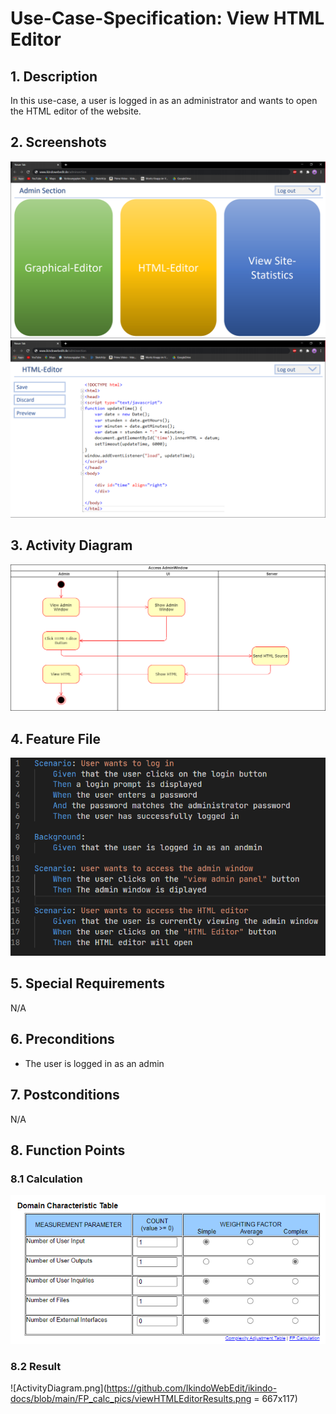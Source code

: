 # Use-Case-Specification: View HTML Editor
## 1. Description
In this use-case, a user is logged in as an administrator and wants to open the HTML editor of the website.
## 2. Screenshots
![AdminWindow.png](https://github.com/IkindoWebEdit/ikindo-docs/blob/main/UC_AdminWindow.png)
![HtmlEditor.png](https://github.com/IkindoWebEdit/ikindo-docs/blob/main/UC_HTMLEditor.png)
## 3. Activity Diagram
![ActivityDiagram.png](https://github.com/IkindoWebEdit/ikindo-docs/blob/main/ActivityDiagram_ViewHTMLEditor.png)
## 4. Feature File
![ActivityDiagram.png](https://github.com/IkindoWebEdit/ikindo-docs/blob/main/Narrative_HTMLEditor.png)
## 5. Special Requirements
N/A
## 6. Preconditions
 - The user is logged in as an admin
## 7. Postconditions
N/A
## 8. Function Points
### 8.1 Calculation
![ActivityDiagram.png](https://github.com/IkindoWebEdit/ikindo-docs/blob/main/FP_calc_pics/viewHTMLEditor.png)
### 8.2 Result
![ActivityDiagram.png](https://github.com/IkindoWebEdit/ikindo-docs/blob/main/FP_calc_pics/viewHTMLEditorResults.png  = 667x117)
